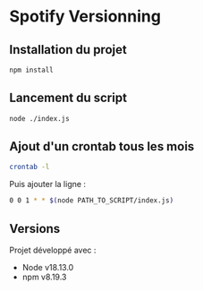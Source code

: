 # Spotify Versionning

## Installation du projet

```bash
npm install
```

## Lancement du script

```bash
node ./index.js
```

## Ajout d'un crontab tous les mois

```bash
crontab -l
```

Puis ajouter la ligne :
```bash
0 0 1 * * $(node PATH_TO_SCRIPT/index.js)
```

## Versions

Projet développé avec :
- Node v18.13.0
- npm v8.19.3